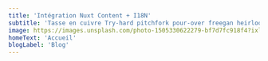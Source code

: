 ```yaml
---
title: 'Intégration Nuxt Content + I18N'
subtitle: 'Tasse en cuivre Try-hard pitchfork pour-over freegan heirloom neutra air plant tacos pressé à froid poke barbe sac fourre-tout. Heirloom echo park mlkshk sac fourre-tout selvage hot chicken authentique truffaut curcuma hexagone try-hard chambray.'
image: https://images.unsplash.com/photo-1505330622279-bf7d7fc918f4?ixlib=rb-1.2.1&ixid=eyJhcHBfaWQiOjEyMDd9&auto=format&fit=crop&w=1350&q=80
homeText: 'Accueil'
blogLabel: 'Blog'
---
```


<home-cover :heading="heading" :subtitle="subtitle" :image="image" :home-text="homeText" :blog-label="blogLabel"></home-cover>